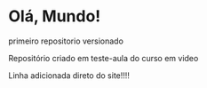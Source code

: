 # Olá, Mundo!
 primeiro repositorio versionado 

 Repositório criado em teste-aula do curso em video
 
Linha adicionada direto do site!!!!
